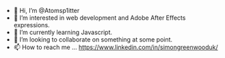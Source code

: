 - 👋 Hi, I’m @Atomsp1itter
- 👀 I’m interested in web development and Adobe After Effects expressions.
- 🌱 I’m currently learning Javascript.
- 💞️ I’m looking to collaborate on something at some point.
- 📫 How to reach me ... https://www.linkedin.com/in/simongreenwooduk/

<!---
Atomsp1itter/Atomsp1itter is a ✨ special ✨ repository because its `README.md` (this file) appears on your GitHub profile.
You can click the Preview link to take a look at your changes.
--->
